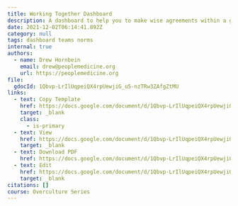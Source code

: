 ```yaml
---
title: Working Together Dashboard
description: A dashboard to help you to make wise agreements within a group.
date: 2021-12-02T06:14:41.892Z
category: null
tags: dashboard teams norms
internal: true
authors:
  - name: Drew Hornbein
    email: drew@peoplemedicine.org
    url: https://peoplemedicine.org
file:
  gdocId: 1Qbvp-LrIlUqpeiQX4rpUewjiG_u5-nzTRw3ZAfgZtMU
links:
  - text: Copy Template
    href: https://docs.google.com/document/d/1Qbvp-LrIlUqpeiQX4rpUewjiG_u5-nzTRw3ZAfgZtMU/template/preview
    target: _blank
    class:
      - is-primary
  - text: View
    href: https://docs.google.com/document/d/1Qbvp-LrIlUqpeiQX4rpUewjiG_u5-nzTRw3ZAfgZtMU/preview
    target: _blank
  - text: Download PDF
    href: https://docs.google.com/document/d/1Qbvp-LrIlUqpeiQX4rpUewjiG_u5-nzTRw3ZAfgZtMU/export?format=pdf
  - text: Edit
    href: https://docs.google.com/document/d/1Qbvp-LrIlUqpeiQX4rpUewjiG_u5-nzTRw3ZAfgZtMU/edit
    target: _blank
citations: []
course: Overculture Series
---
```

